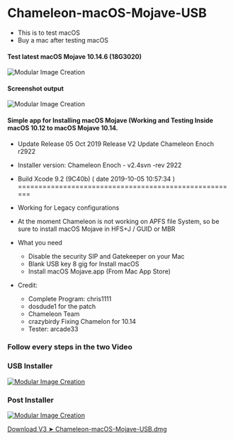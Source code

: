 # Chameleon-macOS-Mojave-USB
- This is to test macOS
- Buy a mac after testing macOS

#### Test latest macOS Mojave 10.14.6 (18G3020)
![Modular Image Creation](https://i25.servimg.com/u/f25/18/50/18/69/screen34.jpg)

#### Screenshot output
![Modular Image Creation](https://i25.servimg.com/u/f25/18/50/18/69/captu240.png)

#### Simple app for Installing macOS Mojave (Working and Testing Inside macOS 10.12 to macOS Mojave 10.14.
  - Update Release 05 Oct 2019 Release V2 Update Chameleon Enoch r2922
  
  - Installer version: Chameleon Enoch - v2.4svn -rev 2922
  - Build Xcode  9.2 (9C40b) ( date 2019-10-05 10:57:34 ) 
  ======================================================
  - Working for Legacy configurations
  - At the moment Chameleon is not working on APFS file System, so be sure to install macOS Mojave in HFS+J / GUID or MBR

* What you need

   - Disable the security SIP and Gatekeeper on your Mac
   - Blank USB key 8 gig for Install macOS
   - Install macOS Mojave.app (From Mac App Store)
 
* Credit:
   - Complete Program: chris1111
   - dosdude1 for the patch
   - Chameleon Team
   - crazybirdy Fixing Chamelon for 10.14
   - Tester: arcade33

### Follow every steps in the two Video

### USB Installer
                           
[![Modular Image Creation](https://i25.servimg.com/u/f25/18/50/18/69/macosm10.png)](https://youtu.be/dG5HG60EzT0)

### Post Installer

[![Modular Image Creation](https://i25.servimg.com/u/f25/18/50/18/69/macosm10.png)](https://youtu.be/FSF5oO4VDUA)

[Download V3 ➤ Chameleon-macOS-Mojave-USB.dmg](https://github.com/chris1111/Chameleon-macOS-Mojave-USB/releases/tag/V3)


